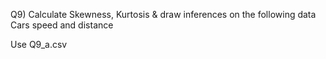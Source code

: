 Q9) Calculate Skewness, Kurtosis & draw inferences on the following data
      Cars speed and distance 

Use Q9_a.csv
